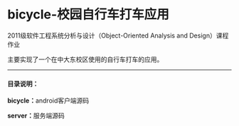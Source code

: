 bicycle-校园自行车打车应用
=======

<p>2011级软件工程系统分析与设计（Object-Oriented Analysis and Design）课程作业</p>
<p>主要实现了一个在中大东校区使用的自行车打车的应用。</p>
<hr/>
<h4>目录说明：</h4>
<p><b>bicycle：</b>android客户端源码</P>
<p><b>server：</b>服务端源码</P>
